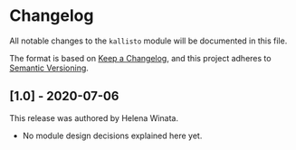 # Changelog

All notable changes to the `kallisto` module will be documented in this file.

The format is based on [Keep a Changelog](https://keepachangelog.com/en/1.0.0/),
and this project adheres to [Semantic Versioning](https://semver.org/spec/v2.0.0.html).

## [1.0] - 2020-07-06

This release was authored by Helena Winata.

<!-- TODO: Explain each important module design decision below. -->

- No module design decisions explained here yet.
